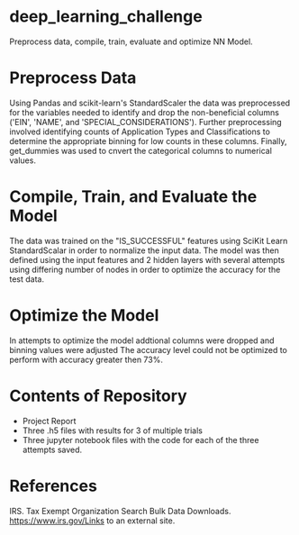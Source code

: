 # deep_learning_challenge
Preprocess data, compile, train, evaluate and optimize NN Model.

# Preprocess Data
Using Pandas and scikit-learn's StandardScaler the data was preprocessed for the variables needed to identify and drop the non-beneficial columns ('EIN', 'NAME', and 'SPECIAL_CONSIDERATIONS'). Further preprocessing involved identifying counts of Application Types and Classifications to determine the appropriate binning for low counts in these columns. Finally, get_dummies was used to cnvert the categorical columns to numerical values.

# Compile, Train, and Evaluate the Model
The data was trained on the "IS_SUCCESSFUL" features using SciKit Learn StandardScalar in order to normalize the input data. The model was then defined using the input features and 2 hidden layers with several attempts using differing number of nodes in order to optimize the accuracy for the test data. 

# Optimize the Model
In attempts to optimize the model addtional columns were dropped and binning values were adjusted The accuracy level could not be optimized to perform with accuracy greater then 73%.

# Contents of Repository
  - Project Report
  - Three .h5 files with results for 3 of multiple trials
  - Three jupyter notebook files with the code for each of the three attempts saved.

# References
IRS. Tax Exempt Organization Search Bulk Data Downloads. https://www.irs.gov/Links to an external site.
